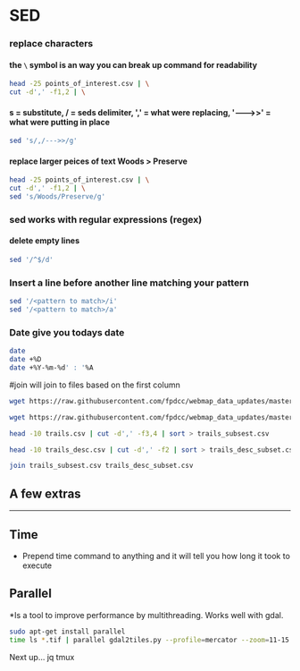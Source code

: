 # SED
### replace characters
#### the ```\``` symbol is an way you can break up command for readability
```bash
head -25 points_of_interest.csv | \
cut -d',' -f1,2 | \
```

#### s = substitute, / = seds delimiter, ',' = what were replacing, '--->>' = what were putting in place
```bash
sed 's/,/--->>/g'
```

#### replace larger peices of text Woods > Preserve
```bash
head -25 points_of_interest.csv | \
cut -d',' -f1,2 | \
sed 's/Woods/Preserve/g'
```

### sed works with regular expressions (regex)

#### delete empty lines
```bash
sed '/^$/d'
```

### Insert a line before another line matching your pattern
```bash
sed '/<pattern to match>/i'
sed '/<pattern to match>/a'
```

### Date give you todays date
```bash
date
date +%D
date +%Y-%m-%d' : '%A
```

#join will join to files based on the first column
```bash
wget https://raw.githubusercontent.com/fpdcc/webmap_data_updates/master/map%20data/trails.csv

wget https://raw.githubusercontent.com/fpdcc/webmap_data_updates/master/map%20data/trails_desc.csv
```
```bash
head -10 trails.csv | cut -d',' -f3,4 | sort > trails_subsest.csv

head -10 trails_desc.csv | cut -d',' -f2 | sort > trails_desc_subset.csv
```
```bash
join trails_subsest.csv trails_desc_subset.csv
```

## A few extras
---

## Time

* Prepend time command to anything and it will tell you how long it took to execute

## Parallel 

*Is a tool to improve performance by multithreading. Works well with gdal.
```bash
sudo apt-get install parallel
time ls *.tif | parallel gdal2tiles.py --profile=mercator --zoom=11-15 --title=NZTopo50 {}
```

Next up...
jq
tmux

